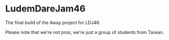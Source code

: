 # LudemDareJam46

The final build of the Away project for LDJ46.

Please note that we're not pros, we're just a group of students from Taiwan.
